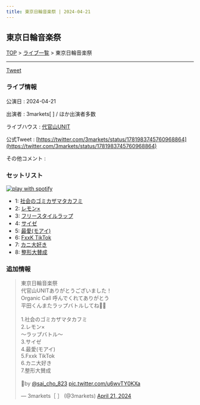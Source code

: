 ```yaml
---
title: 東京日輪音楽祭 | 2024-04-21
---
```

## 東京日輪音楽祭

[TOP](/setlist/) > [ライブ一覧](lives.html) > 東京日輪音楽祭

___

<a href="https://twitter.com/share?ref_src=twsrc%5Etfw" data-text="3markets[ ]セットリスト > 東京日輪音楽祭" class="twitter-share-button" data-via="3markets" data-hashtags="3markets" data-related="3markets" data-show-count="false">Tweet</a>

### ライブ情報

公演日
:    2024-04-21

出演者
:    3markets[ ] / ほか出演者多数

ライブハウス
:    [代官山UNIT](livehouse075.html)

公式Tweet
:    [https://twitter.com/3markets/status/1781983745760968864](https://twitter.com/3markets/status/1781983745760968864)

その他コメント
:    

### セットリスト


[![play with spotify](images/spotify-icon.png)](https://open.spotify.com/playlist/1lKLFPSd1xhyVJThH3nrLv)



*  1: [社会のゴミカザマタカフミ](song002.html)
*  2: [レモン×](song003.html)
*  3: [フリースタイルラップ](song074.html)
*  4: [サイゼ](song004.html)
*  5: [最愛(モアイ)](song014.html)
*  6: [FxxK TikTok](song082.html)
*  7: [カニ大好き](song079.html)
*  8: [整形大賛成](song005.html)


### 追加情報



<blockquote class="twitter-tweet"><p lang="ja" dir="ltr">東京日輪音楽祭<br>代官山UNITありがとうございました！<br>Organic Call 呼んでくれてありがとう<br>平田くんまたラップバトルしてね🎤👊<br><br>1.社会のゴミカザマタカフミ<br>2.レモン×<br>～ラップバトル～<br>3.サイゼ<br>4.最愛(モアイ)<br>5.Fxxk TikTok<br>6.カニ大好き<br>7.整形大賛成<br><br>📸by <a href="https://twitter.com/sai_cho_823?ref_src=twsrc%5Etfw">@sai_cho_823</a> <a href="https://t.co/u6wvTY0KXa">pic.twitter.com/u6wvTY0KXa</a></p>&mdash; 3markets［ ］ (@3markets) <a href="https://twitter.com/3markets/status/1781983745760968864?ref_src=twsrc%5Etfw">April 21, 2024</a></blockquote>
<script async src="https://platform.twitter.com/widgets.js" charset="utf-8"></script>




<script async src="https://platform.twitter.com/widgets.js" charset="utf-8"></script>